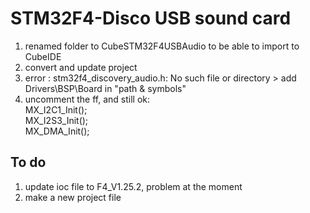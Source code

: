 # STM32F4-Disco USB sound card

1. renamed folder to CubeSTM32F4USBAudio to be able to import to CubeIDE
2. convert and update project
3. error : stm32f4_discovery_audio.h: No such file or directory > add Drivers\BSP\Board in "path & symbols"
4. uncomment the ff, and still ok:  
	MX_I2C1_Init();  
	MX_I2S3_Init();  
  MX_DMA_Init();

## To do

1. update ioc file to F4_V1.25.2, problem at the moment
2. make a new project file
